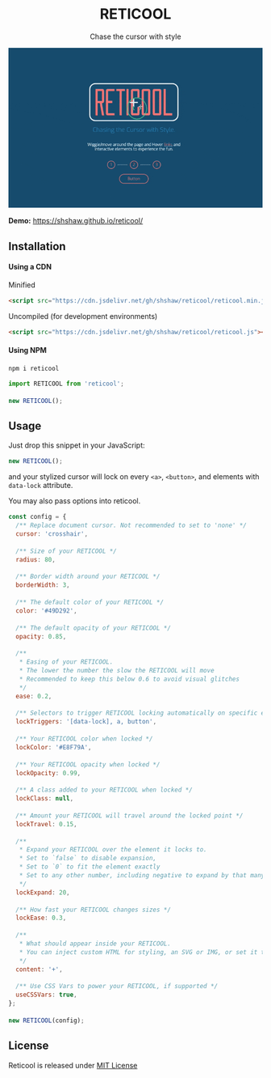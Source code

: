 <h1 align="center">RETICOOL</h1>

<p align="center">Chase the cursor with style</p>

<div align="center">

![Reticool Usage](https://raw.githubusercontent.com/shshaw/reticool/master/assets/reticool.gif)

</div>

**Demo:** https://shshaw.github.io/reticool/

## Installation

#### Using a CDN

Minified

```html
<script src="https://cdn.jsdelivr.net/gh/shshaw/reticool/reticool.min.js"></script>
```

Uncompiled (for development environments)

```html
<script src="https://cdn.jsdelivr.net/gh/shshaw/reticool/reticool.js"></script>
```

#### Using NPM
```
npm i reticool
```

```js
import RETICOOL from 'reticool';

new RETICOOL();
```

## Usage
Just drop this snippet in your JavaScript:

```js
new RETICOOL();
```

and your stylized cursor will lock on every `<a>`, `<button>`, and
elements with `data-lock` attribute.

You may also pass options into reticool.

```js
const config = {
  /** Replace document cursor. Not recommended to set to 'none' */
  cursor: 'crosshair',

  /** Size of your RETICOOL */
  radius: 80,

  /** Border width around your RETICOOL */
  borderWidth: 3,

  /** The default color of your RETICOOL */
  color: '#49D292',

  /** The default opacity of your RETICOOL */
  opacity: 0.85,

  /**
   * Easing of your RETICOOL.
   * The lower the number the slow the RETICOOL will move
   * Recommended to keep this below 0.6 to avoid visual glitches
   */
  ease: 0.2,

  /** Selectors to trigger RETICOOL locking automatically on specific elements */
  lockTriggers: '[data-lock], a, button',

  /** Your RETICOOL color when locked */
  lockColor: '#E8F79A',

  /** Your RETICOOL opacity when locked */
  lockOpacity: 0.99,

  /** A class added to your RETICOOL when locked */
  lockClass: null,

  /** Amount your RETICOOL will travel around the locked point */
  lockTravel: 0.15,

  /**
   * Expand your RETICOOL over the element it locks to.
   * Set to `false` to disable expansion,
   * Set to `0` to fit the element exactly
   * Set to any other number, including negative to expand by that many pixels around the element
   */
  lockExpand: 20,

  /** How fast your RETICOOL changes sizes */
  lockEase: 0.3,

  /**
   * What should appear inside your RETICOOL.
   * You can inject custom HTML for styling, an SVG or IMG, or set it to null for no center
   */
  content: '+',

  /** Use CSS Vars to power your RETICOOL, if supported */
  useCSSVars: true,
};

new RETICOOL(config);
```

## License

Reticool is released under [MIT License](./LICENSE)
